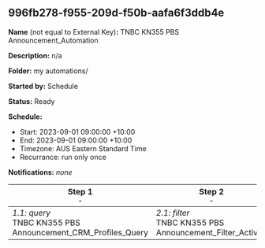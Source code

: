 ## 996fb278-f955-209d-f50b-aafa6f3ddb4e

**Name** (not equal to External Key)**:** TNBC KN355 PBS Announcement_Automation

**Description:** n/a

**Folder:** my automations/

**Started by:** Schedule

**Status:** Ready

**Schedule:**

* Start: 2023-09-01 09:00:00 +10:00
* End: 2023-09-01 09:00:00 +10:00
* Timezone: AUS Eastern Standard Time
* Recurrance: run only once

**Notifications:** _none_


| Step 1<br>_<small>-</small>_ | Step 2<br>_<small>-</small>_ |
| --- | --- |
| _1.1: query_<br>TNBC KN355 PBS Announcement_CRM_Profiles_Query | _2.1: filter_<br>TNBC KN355 PBS Announcement_Filter_Activity |

